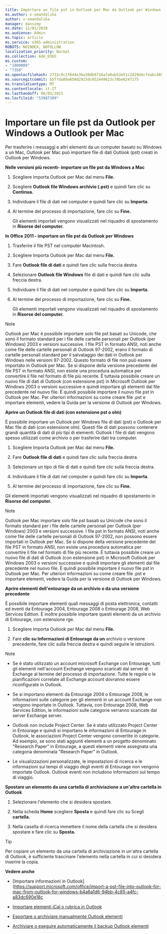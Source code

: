 ```yaml
---
title: Importare un file pst in Outlook per Mac da Outlook per Windows
ms.author: v-smandalika
author: v-smandalika
manager: dansimp
ms.date: 12/01/2020
ms.audience: Admin
ms.topic: article
ms.service: o365-administration
ROBOTS: NOINDEX, NOFOLLOW
localization_priority: Normal
ms.collection: Adm_O365
ms.custom:
- "1800009"
- "7350"
ms.openlocfilehash: 2732c9c1f644e3ba30db9716a7a0ab53e51c2d29d4cfeabc485133ed99531a05
ms.sourcegitcommit: b5f7da89a650d2915dc652449623c78be6247175
ms.translationtype: MT
ms.contentlocale: it-IT
ms.lasthandoff: 08/05/2021
ms.locfileid: "53987399"
---
```

# <a name="import-a-pst-file-from-outlook-for-windows-to-outlook-for-mac"></a>Importare un file pst da Outlook per Windows a Outlook per Mac 

Per trasferire i messaggi e altri elementi da un computer basato su Windows a un Mac, Outlook per Mac può importare file di dati Outlook (pst) creati in Outlook per Windows.

**Nelle versioni più recenti- importare un file pst da Windows a Mac**

1. Scegliere Importa Outlook per Mac dal menu **File.** 

2. Scegliere **Outlook file Windows archivio (.pst)** e quindi fare clic su **Continua.**

3. Individuare il file di dati nel computer e quindi fare clic su **Importa**.

4. Al termine del processo di importazione, fare clic su **Fine.**

   Gli elementi importati vengono visualizzati nel riquadro di spostamento in **Risorse del computer.**


**In Office 2011 - importare un file pst da Outlook per Windows**

1. Trasferire il file PST nel computer Macintosh.

2. Scegliere Importa Outlook per Mac dal menu **File.** 

3. Fare **Outlook file di dati** e quindi fare clic sulla freccia destra.

4. Selezionare **Outlook file Windows** file di dati e quindi fare clic sulla freccia destra.

5. Individuare il file di dati nel computer e quindi fare clic su **Importa**.

6. Al termine del processo di importazione, fare clic su **Fine.**

   Gli elementi importati vengono visualizzati nel riquadro di spostamento in **Risorse del computer.**

> [!NOTE]
> Outlook per Mac è possibile importare solo file pst basati su Unicode, che sono il formato standard per i file delle cartelle personali per Outlook (per Windows) 2003 e versioni successive. I file PST in formato ANSI, noti anche come file delle cartelle personali di Outlook 97-2002, erano il formato di cartelle personali standard per il salvataggio dei dati in Outlook per Windows nelle versioni 97-2002. Questo formato di file non può essere importato in Outlook per Mac. Se si dispone della versione precedente del file PST in formato ANSI, non esiste una procedura automatica per convertire il file nel formato di file più recente. È tuttavia possibile creare un nuovo file di dati di Outlook (con estensione pst) in Microsoft Outlook per Windows 2003 o versioni successive e quindi importare gli elementi dal file precedente nel nuovo file. È quindi possibile importare il nuovo file pst in Outlook per Mac. Per ulteriori informazioni su come creare file .pst e importare elementi, vedere la Guida per la versione di Outlook per Windows. 

**Aprire un Outlook file di dati (con estensione pst o olm)**

È possibile importare un Outlook per Windows file di dati (pst) o Outlook per Mac file di dati (con estensione olm). Questi file di dati possono contenere grandi quantità di dati di più tipi di elementi. Outlook I file di dati vengono spesso utilizzati come archivio o per trasferire dati tra computer.

1. Scegliere Importa Outlook per Mac dal menu **File.**

2. Fare **Outlook file di dati** e quindi fare clic sulla freccia destra.

3. Selezionare un tipo di file di dati e quindi fare clic sulla freccia destra.

4. Individuare il file di dati nel computer e quindi fare clic su **Importa**.

5. Al termine del processo di importazione, fare clic su **Fine.**

Gli elementi importati vengono visualizzati nel riquadro di spostamento in **Risorse del computer.**

> [!NOTE]
> Outlook per Mac importare solo file pst basati su Unicode che sono il formato standard per i file delle cartelle personali per Outlook (per Windows) 2003 e versioni successive. I file pst in formato ANSI, noti anche come file delle cartelle personali di Outlook 97-2002, non possono essere importati in Outlook per Mac. Se si dispone della versione precedente del file PST in formato ANSI, non esiste una procedura automatica per convertire il file nel formato di file più recente. È tuttavia possibile creare un nuovo file di dati di Outlook (con estensione pst) in Microsoft Outlook per Windows 2003 o versioni successive e quindi importare gli elementi dal file precedente nel nuovo file. È quindi possibile importare il nuovo file pst in Outlook per Mac. Per ulteriori informazioni su come creare file .pst e importare elementi, vedere la Guida per la versione di Outlook per Windows. 

**Aprire elementi dell'entourage da un archivio o da una versione precedente**

È possibile importare elementi quali messaggi di posta elettronica, contatti ed eventi da Entourage 2004, Entourage 2008 o Entourage 2008, Web Services Edition. È inoltre possibile importare questi elementi da un archivio di Entourage, con estensione rge.

1. Scegliere Importa Outlook per Mac dal menu **File.** 

2. Fare **clic su Informazioni di Entourage da un** archivio o versione precedente, fare clic sulla freccia destra e quindi seguire le istruzioni.

> [!NOTE]
- Se è stato utilizzato un account microsoft Exchange con Entourage, tutti gli elementi nell'account Exchange vengono scaricati dal server di Exchange al termine del processo di importazione. Tutte le regole o le pianificazioni correlate all Exchange account dovranno essere riconfigurate in Outlook.

- Se si importano elementi da Entourage 2004 o Entourage 2008, le informazioni sulle categorie per gli elementi in un account Exchange non vengono importate in Outlook. Tuttavia, con Entourage 2008, Web Services Edition, le informazioni sulle categorie verranno scaricate dal server Exchange server.

- Outlook non include Project Center. Se è stato utilizzato Project Center in Entourage e quindi si importano le informazioni di Entourage in Outlook, le associazioni Project Center vengono convertite in categorie. Ad esempio, se sono stati aggiunti elementi a un progetto denominato "Research Paper" in Entourage, a questi elementi viene assegnata una categoria denominata "Research Paper" in Outlook.

- Le visualizzazioni personalizzate, le impostazioni di ricerca e le informazioni sui tempi di viaggio degli eventi di Entourage non vengono importate Outlook. Outlook eventi non includono informazioni sul tempo di viaggio.

**Spostare un elemento da una cartella di archiviazione a un'altra cartella in Outlook**

1. Selezionare l'elemento che si desidera spostare.

2. Nella scheda **Home** scegliere **Sposta** e quindi fare clic su Scegli **cartella.**

3. Nella casella di ricerca immettere il nome della cartella che si desidera spostare e fare clic su **Sposta.**

> [!TIP]
> Per copiare un elemento da una cartella di archiviazione in un'altra cartella di Outlook, è sufficiente trascinare l'elemento nella cartella in cui si desidera inserire la copia.

**Vedere anche**

- [Importare informazioni in Outlook] (https://support.microsoft.com/office/import-a-pst-file-into-outlook-for-mac-from-outlook-for-windows-b4a6a1d6-94bb-4c85-a4fc-a83dc690e18c

- [Importare elementi iCal o rubrica in Outlook](https://support.microsoft.com/office/import-ical-or-address-book-items-into-outlook-for-mac-0450a248-6a40-4f84-ba9c-6c545bc11639)


- [Esportare o archiviare manualmente Outlook elementi](https://support.microsoft.com/office/export-items-to-an-archive-file-in-outlook-for-mac-281a62bf-cc42-46b1-9ad5-6bda80ca3106)

- [Archiviare o eseguire automaticamente il backup Outlook elementi](https://support.microsoft.com/office/automatically-archive-or-back-up-outlook-for-mac-items-441fcce5-2262-4b64-ac8c-fa949df989f5)

